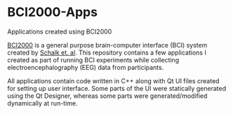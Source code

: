 # BCI2000-Apps
Applications created using BCI2000

[BCI2000](https://www.bci2000.org/mediawiki/index.php/Main_Page) is a general purpose brain-computer interface (BCI) system created by [Schalk et. al](http://www.bci2000.org/downloads/doc/paper.pdf). This repository contains a few applications I created as part of running BCI experiments while collecting electroencephalography (EEG) data from participants.

All applications contain code written in C++ along with Qt UI files created for setting up user interface. Some parts of the UI were statically generated using the Qt Designer, whereas some parts were generated/modified dynamically at run-time.
